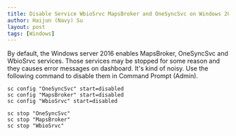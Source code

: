 ```yaml
---
title: Disable Service WbioSrvc MapsBroker and OneSyncSvc on Windows 2016
author: Haijun (Navy) Su
layout: post
tags: [Windows]
---
```


By default, the Windows server 2016 enables MapsBroker, OneSyncSvc and WbioSrvc services. Those services may be stopped for some reason and they causes error messages on dashboard. It's kind of noisy. Use the following command to disable them in Command Prompt (Admin).

```shell
sc config "OneSyncSvc" start=disabled 
sc config "MapsBroker" start=disabled
sc config "WbioSrvc" start=disabled

sc stop "OneSyncSvc"
sc stop "MapsBroker"
sc stop "WbioSrvc"
```
